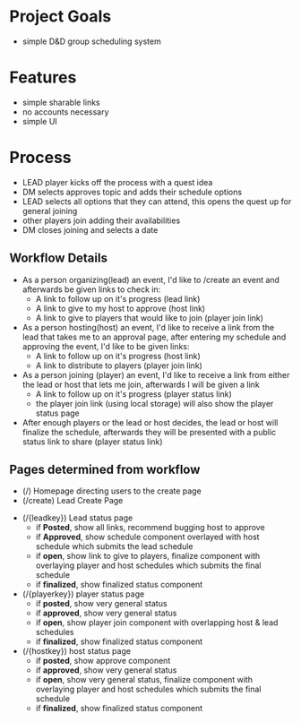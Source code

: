 # Project Goals
- simple D&D group scheduling system

# Features
- simple sharable links
- no accounts necessary
- simple UI

# Process
- LEAD player kicks off the process with a quest idea
- DM selects approves topic and adds their schedule options
- LEAD selects all options that they can attend, this opens the quest up for general joining
- other players join adding their availabilities
- DM closes joining and selects a date

## Workflow Details
- As a person organizing(lead) an event, I'd like to /create an event and afterwards be given links to check in:
  + A link to follow up on it's progress (lead link)
  + A link to give to my host to approve (host link)
  + A link to give to players that would like to join (player join link)
- As a person hosting(host) an event, I'd like to receive a link from the lead that takes me to an approval page, after entering my schedule and approving the event, I'd like to be given links:
  + A link to follow up on it's progress (host link)
  + A link to distribute to players (player join link)
- As a person joining (player) an event, I'd like to receive a link from either the lead or host that lets me join, afterwards I will be given a link
  + A link to follow up on it's progress (player status link)
  + the player join link (using local storage) will also show the player status page
- After enough players or the lead or host decides, the lead or host will finalize the schedule, afterwards they will be presented with a public status link to share (player status link)

## Pages determined from workflow
- (/) Homepage directing users to the create page
- (/create) Lead Create Page
+ (/{leadkey}) Lead status page
  - if **Posted**, show all links, recommend bugging host to approve
  - if **Approved**, show schedule component overlayed with host schedule which submits the lead schedule
  - if **open**, show link to give to players, finalize component with overlaying player and host schedules which submits the final schedule
  - if **finalized**, show finalized status component
+ (/{playerkey}) player status page
  - if **posted**, show very general status
  - if **approved**, show very general status
  - if **open**, show player join component with overlapping host & lead schedules
  - if **finalized**, show finalized status component
+ (/{hostkey}) host status page
  - if **posted**, show approve component
  - if **approved**, show very general status
  - if **open**, show very general status, finalize component with overlaying player and host schedules which submits the final schedule
  - if **finalized**, show finalized status component
